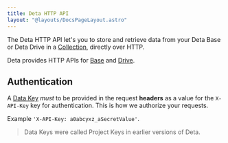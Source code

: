```yaml
---
title: Deta HTTP API
layout: "@layouts/DocsPageLayout.astro"
---
```


The Deta HTTP API let's you to store and retrieve data from your Deta Base or Deta Drive in a [Collection](/docs/en/use/your-data/collections), directly over HTTP. 

Deta provides HTTP APIs for [Base](/docs/en/build/reference/http-api/base) and [Drive](/docs/en/build/reference/http-api/drive).

## Authentication

A [Data Key](/docs/en/use/your-data/collections#data-keys) _must_ to be provided in the request **headers** as a value for the `X-API-Key` key for authentication. This is how we authorize your requests.

Example `'X-API-Key: a0abcyxz_aSecretValue'`.

> Data Keys were called Project Keys in earlier versions of Deta.